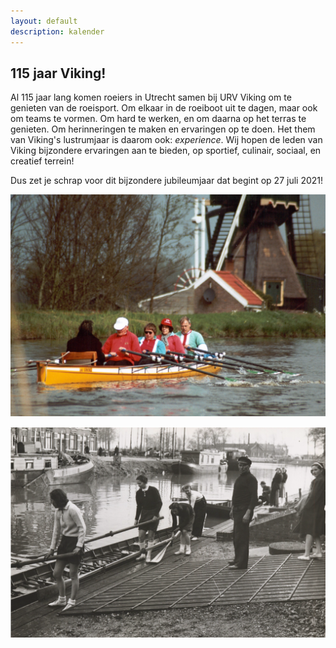 ```yaml
---
layout: default
description: kalender
---
```


## 115 jaar Viking!

Al 115 jaar lang komen roeiers in Utrecht samen bij URV Viking om te genieten van de roeisport. Om elkaar in de roeiboot uit te dagen, maar ook om teams te vormen. Om hard te werken, en om daarna op het terras te genieten. Om herinneringen te maken en ervaringen op te doen. Het them van Viking's lustrumjaar is daarom ook: _experience_. Wij hopen de leden van Viking bijzondere ervaringen aan te bieden, op sportief, culinair, sociaal, en creatief terrein!  

Dus zet je schrap voor dit bijzondere jubileumjaar dat begint op 27 juli 2021! 

![plaatje Hart van Holland](hart-van-holland.png)

![plaatje bootsman](bootsman.png) 